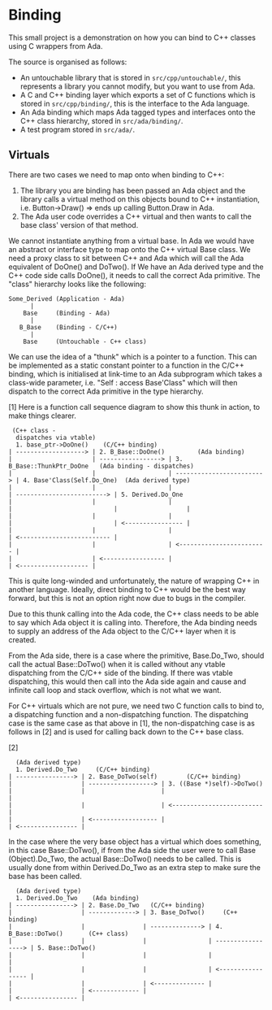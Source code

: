 # Binding

This small project is a demonstration on how you can bind to C++ classes using C wrappers from Ada.

The source is organised as follows:

* An untouchable library that is stored in ```src/cpp/untouchable/```, this represents a library you cannot modify, but
  you want to use from Ada.
* A C and C++ binding layer which exports a set of C functions which is stored in ```src/cpp/binding/```, this is the
  interface to the Ada language.
* An Ada binding which maps Ada tagged types and interfaces onto the C++ class hierarchy, stored in
  ```src/ada/binding/```.
* A test program stored in ```src/ada/```.

## Virtuals

There are two cases we need to map onto when binding to C++:

1. The library you are binding has been passed an Ada object and the library calls a virtual method on this objects
   bound to C++ instantiation, i.e. Button->Draw() => ends up calling Button.Draw in Ada.
2. The Ada user code overrides a C++ virtual and then wants to call the base class' version of that method.

We cannot instantiate anything from a virtual base. In Ada we would have an abstract or interface type to map
onto the C++ virtual Base class. We need a proxy class to sit between C++ and Ada which will call the Ada equivalent
of DoOne() and DoTwo(). If We have an Ada derived type and the C++ code side calls DoOne(), it needs to call the
correct Ada primitive. The "class" hierarchy looks like the following:

```
Some_Derived (Application - Ada)
      |
    Base     (Binding - Ada)
      |
   B_Base    (Binding - C/C++)
      |
    Base     (Untouchable - C++ class)
```

We can use the idea of a "thunk" which is a pointer to a function. This can be implemented as a static constant
pointer to a function in the C/C++ binding, which is initialised at link-time to an Ada subprogram which takes a
class-wide parameter, i.e. "Self : access Base'Class" which will then dispatch to the correct Ada primitive in the
type hierarchy.

[1] Here is a function call sequence diagram to show this thunk in action, to make things clearer.

```
 (C++ class -
  dispatches via vtable)
  1. base_ptr->DoOne()    (C/C++ binding)
| -------------------> | 2. B_Base::DoOne()         (Ada binding)
|                      | -----------------> | 3. B_Base::ThunkPtr_DoOne   (Ada binding - dispatches)
|                      |                    | ------------------------> | 4. Base'Class(Self.Do_One)  (Ada derived type)
|                      |                    |                           | -------------------------> | 5. Derived.Do_One
|                      |                    |                           |                            |                   |
|                      |                    |                           |                            | <---------------- |
|                      |                    |                           | <------------------------- |
|                      |                    | <------------------------ |
|                      | <----------------- |
| <------------------- |
```

This is quite long-winded and unfortunately, the nature of wrapping C++ in another language. Ideally, direct
binding to C++ would be the best way forward, but this is not an option right now due to bugs in the compiler.

Due to this thunk calling into the Ada code, the C++ class needs to be able to say which Ada object it is calling
into. Therefore, the Ada binding needs to supply an address of the Ada object to the C/C++ layer when it is created.

From the Ada side, there is a case where the primitive, Base.Do_Two, should call the actual Base::DoTwo() when it is
called without any vtable dispatching from the C/C++ side of the binding. If there was vtable dispatching, this would
then call into the Ada side again and cause and infinite call loop and stack overflow, which is not what we want.

For C++ virtuals which are not pure, we need two C function calls to bind to, a dispatching function and a
non-dispatching function. The dispatching case is the same case as that above in [1], the non-dispatching case is
as follows in [2] and is used for calling back down to the C++ base class.

[2]

```
  (Ada derived type)
  1. Derived.Do_Two     (C/C++ binding)
| ----------------> | 2. Base_DoTwo(self)        (C/C++ binding)
|                   | ------------------> | 3. ((Base *)self)->DoTwo()
|                   |                     |                            |
|                   |                     | <------------------------- |
|                   | <------------------ |
| <---------------- |
```

In the case where the very base object has a virtual which does something, in this case Base::DoTwo(), if from the
Ada side the user were to call Base (Object).Do_Two, the actual Base::DoTwo() needs to be called. This is usually
done from within Derived.Do_Two as an extra step to make sure the base has been called.

```
  (Ada derived type)
  1. Derived.Do_Two    (Ada binding)
| ----------------> | 2. Base.Do_Two   (C/C++ binding)
|                   | -------------> | 3. Base_DoTwo()     (C++ binding)
|                   |                | --------------> | 4. B_Base::DoTwo()       (C++ class)
|                   |                |                 | -----------------> | 5. Base::DoTwo()
|                   |                |                 |                    |
|                   |                |                 | <----------------- |
|                   |                | <-------------- |
|                   | <------------- |
| <---------------- |
```
